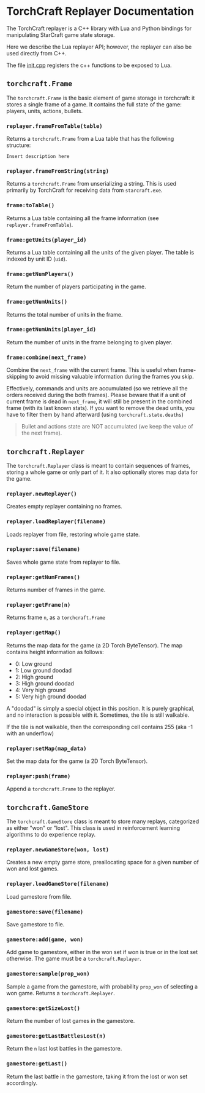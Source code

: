 # TorchCraft Replayer Documentation #

The TorchCraft replayer is a C++ library with Lua and Python bindings for
manipulating StarCraft game state storage.

Here we describe the Lua replayer API; however, the replayer can
also be used directly from C++.

The file [init.cpp](/replayer/init.cpp) registers the c++ functions to be exposed to Lua.

## `torchcraft.Frame`

The `torchcraft.Frame` is the basic element of game storage in torchcraft:
it stores a single frame of a game. It contains the full state of the game:
players, units, actions, bullets.


### `replayer.frameFromTable(table)`

Returns a `torchcraft.Frame` from a Lua table that has the following
structure:

```
Insert description here
```

### `replayer.frameFromString(string)`

Returns a `torchcraft.Frame` from unserializing a string. This is used
primarily by TorchCraft for receiving data from `starcraft.exe`.

### `frame:toTable()`

Returns a Lua table containing all the frame information
(see `replayer.frameFromTable`).

### `frame:getUnits(player_id)`

Returns a Lua table containing all the units of the given player.
The table is indexed by unit ID (`uid`).

### `frame:getNumPlayers()`

Return the number of players participating in the game.

### `frame:getNumUnits()`

Returns the total number of units in the frame.

### `frame:getNumUnits(player_id)`

Return the number of units in the frame belonging to given player.

### `frame:combine(next_frame)`

Combine the `next_frame` with the current frame. This is useful when frame-
skipping to avoid missing valuable information during the frames you skip.

Effectively, commands and units are accumulated (so we retrieve all the orders
received during the both frames). Please beware that if a unit of current frame
is dead in `next_frame`, it will still be present in the combined frame (with its
last known stats). If you want to remove the dead units, you have to filter
them by hand afterward (using `torchcraft.state.deaths`)

> Bullet and actions state are NOT accumulated (we keep the
  value of the next frame).

## `torchcraft.Replayer`

The `torchcraft.Replayer` class is meant to contain sequences of frames,
storing a whole game or only part of it. It also optionally stores map
data for the game.

### `replayer.newReplayer()`

Creates empty replayer containing no frames.

### `replayer.loadReplayer(filename)`

Loads replayer from file, restoring whole game state.

### `replayer:save(filename)`

Saves whole game state from replayer to file.

### `replayer:getNumFrames()`

Returns number of frames in the game.

### `replayer:getFrame(n)`

Returns frame `n`, as a `torchcraft.Frame`

### `replayer:getMap()`

Returns the map data for the game (a 2D Torch ByteTensor).
The map contains height information as follows:
  - 0: Low ground
  - 1: Low ground doodad
  - 2: High ground
  - 3: High ground doodad
  - 4: Very high ground
  - 5: Very high ground doodad

A "doodad" is simply a special object in this position. It is purely graphical,
and no interaction is possible with it. Sometimes, the tile is still walkable.

If the tile is not walkable, then the corresponding cell contains 255 (aka -1
  with an underflow)


### `replayer:setMap(map_data)`

Set the map data for the game (a 2D Torch ByteTensor).

### `replayer:push(frame)`

Append a `torchcraft.Frame` to the replayer.


## `torchcraft.GameStore`

The `torchcraft.GameStore` class is meant to store many replays, categorized
as either "won" or "lost". This class is used in reinforcement learning
algorithms to do experience replay.

### `replayer.newGameStore(won, lost)`

Creates a new empty game store, preallocating space for a given number of
won and lost games.

### `replayer.loadGameStore(filename)`

Load gamestore from file.

### `gamestore:save(filename)`

Save gamestore to file.

### `gamestore:add(game, won)`

Add game to gamestore, either in the won set if won is true or in the lost
set otherwise. The game must be a `torchcraft.Replayer`.

### `gamestore:sample(prop_won)`

Sample a game from the gamestore, with probability `prop_won` of selecting
a won game. Returns a `torchcraft.Replayer`.

### `gamestore:getSizeLost()`

Return the number of lost games in the gamestore.

### `gamestore:getLastBattlesLost(n)`

Return the `n` last lost battles in the gamestore.

### `gamestore:getLast()`

Return the last battle in the gamestore, taking it from the lost or won set
accordingly.

